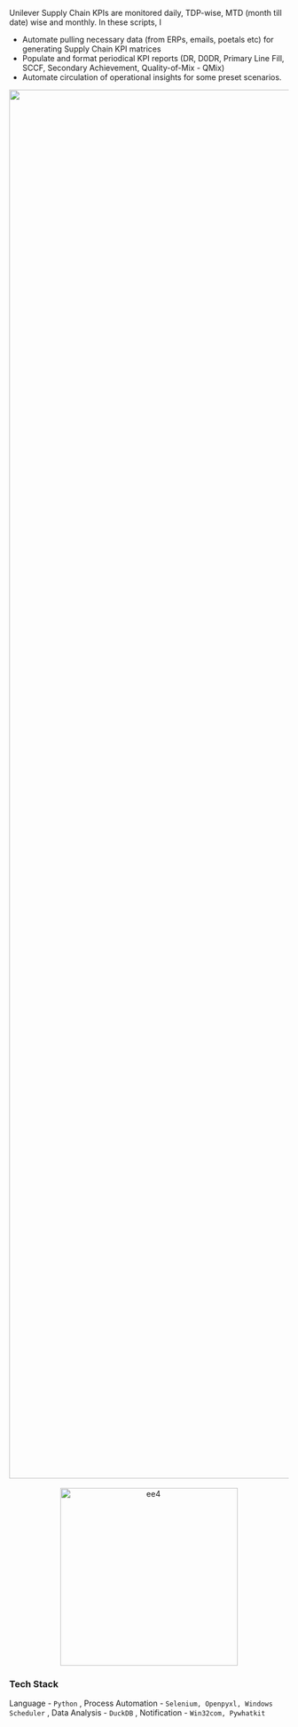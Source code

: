 Unilever Supply Chain KPIs are monitored daily, TDP-wise, MTD (month till date) wise and monthly. In these scripts, I

- Automate pulling necessary data (from ERPs, emails, poetals etc) for generating Supply Chain KPI matrices
- Populate and format periodical KPI reports (DR, D0DR, Primary Line Fill, SCCF, Secondary Achievement, Quality-of-Mix - QMix)
- Automate circulation of operational insights for some preset scenarios.

<p align="center">
<img width="2500" alt="ee4" src="https://github.com/shithi30/Supply-Chain-KPI-Matrix-Generation/assets/43873081/eba35c5b-22c0-4780-8e14-52c50e6f49f4">
<br><br>
<img width="320" alt="ee4" src="https://github.com/shithi30/Supply-Chain-KPI-Matrix-Generation/assets/43873081/a745897e-8b74-4cc2-92d4-f2e3c12d8f95">
</p>

### Tech Stack
Language - `Python` , Process Automation - `Selenium, Openpyxl, Windows Scheduler` , Data Analysis - `DuckDB` , Notification - `Win32com, Pywhatkit`

